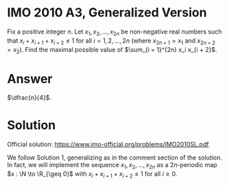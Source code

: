 # IMO 2010 A3, Generalized Version

Fix a positive integer $n$.
Let $x_1, x_2, \ldots, x_{2n}$ be non-negative real numbers such that $x_i + x_{i + 1} + x_{i + 2} \leq 1$ for all $i = 1, 2, \ldots, 2n$ (where $x_{2n + 1} = x_1$ and $x_{2n + 2} = x_2$).
Find the maximal possible value of $\sum_{i = 1}^{2n} x_i x_{i + 2}$.



# Answer

$\dfrac{n}{4}$.



# Solution

Official solution: <https://www.imo-official.org/problems/IMO2010SL.pdf>

We follow Solution 1, generalizing as in the comment section of the solution.
In fact, we will implement the sequence $x_1, x_2, \ldots, x_{2n}$ as a $2n$-periodic map $x : \N \to \R_{\geq 0}$ with $x_i + x_{i + 1} + x_{i + 2} \leq 1$ for all $i \geq 0$.
